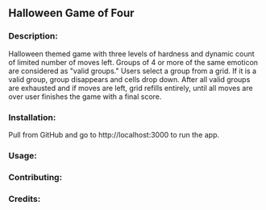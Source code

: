 ## Halloween Game of Four

### Description: 
Halloween themed game with three levels of hardness and dynamic count of limited number of moves left. Groups of 4 or more of the same emoticon are considered as "valid groups." Users select a group from a grid. If it is a valid group, group disappears and cells drop down. After all valid groups are exhausted and if moves are left, grid refills entirely, until all moves are over user finishes the game with a final score. 

### Installation: 
Pull from GitHub and go to http://localhost:3000 to run the app. 

### Usage:

### Contributing: 

### Credits: 

